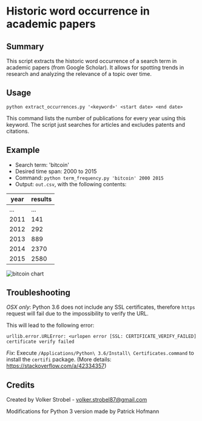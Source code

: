 # Historic word occurrence in academic papers

## Summary

This script extracts the historic word occurrence of a search term in
academic papers (from Google Scholar). It allows for spotting trends
in research and analyzing the relevance of a topic over time.

## Usage

`python extract_occurrences.py '<keyword>' <start date> <end date>`

This command lists the number of publications for every year using
this keyword. The script just searches for articles and excludes
patents and citations.

## Example

- Search term: 'bitcoin'
- Desired time span: 2000 to 2015
- Command: `python term_frequency.py 'bitcoin' 2000 2015`
- Output: `out.csv`, with the following contents:

| year | results |
|------|---------|
| ...  |    ...  |
| 2011 |    141  |
| 2012 |    292  |
| 2013 |    889  |
| 2014 |    2370 |
| 2015 |    2580 |


![bitcoin chart](https://raw.githubusercontent.com/Pold87/academic-keyword-occurrence/master/bitcoin_chart.png "bitcoin chart")

## Troubleshooting
_OSX only_: Python 3.6 does not include any SSL certificates, therefore `https`
request will fail due to the impossibility to verify the URL.

This will lead to the following error:

```
urllib.error.URLError: <urlopen error [SSL: CERTIFICATE_VERIFY_FAILED] certificate verify failed
```

_Fix_: Execute `/Applications/Python\ 3.6/Install\ Certificates.command` to
install the `certifi` package. (More details: https://stackoverflow.com/a/42334357)

## Credits
Created by Volker Strobel - volker.strobel87@gmail.com

Modifications for Python 3 version made by Patrick Hofmann
